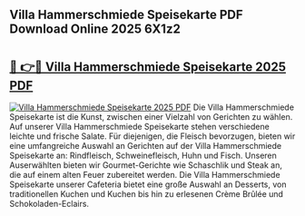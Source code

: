 ## Villa Hammerschmiede Speisekarte PDF Download Online 2025 6X1z2

# <h2><a href="http://gcdhwx.nevu.top/?p=Villa+Hammerschmiede+Speisekarte">🔗 👉🔴 Villa Hammerschmiede Speisekarte 2025 PDF</a></h2>

[![Villa Hammerschmiede Speisekarte 2025 PDF](https://i.imgur.com/dBaPXMq.png)](http://gcdhwx.nevu.top/?p=Villa+Hammerschmiede+Speisekarte)
Die Villa Hammerschmiede Speisekarte ist die Kunst, zwischen einer Vielzahl von Gerichten zu wählen. Auf unserer Villa Hammerschmiede Speisekarte stehen verschiedene leichte und frische Salate. Für diejenigen, die Fleisch bevorzugen, bieten wir eine umfangreiche Auswahl an Gerichten auf der Villa Hammerschmiede Speisekarte an: Rindfleisch, Schweinefleisch, Huhn und Fisch. Unseren Auserwählten bieten wir Gourmet-Gerichte wie Schaschlik und Steak an, die auf einem alten Feuer zubereitet werden. Die Villa Hammerschmiede Speisekarte unserer Cafeteria bietet eine große Auswahl an Desserts, von traditionellen Kuchen und Kuchen bis hin zu erlesenen Crème Brûlée und Schokoladen-Eclairs.
